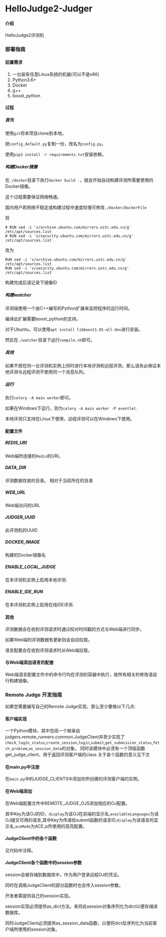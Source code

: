 # HelloJudge2-Judger

#### 介绍
HelloJudge2评测机

### 部署指南
#### 前置需求
1. 一台装有任意Linux系统的机器(可以不是x86)
2. Python3.6+
3. Docker
4. g++
5. boost_python
#### 过程
##### 首先
使用```git```将本项目clone到本地。

把```config_default.py```复制一份，改名为```config.py```。

使用```pip3 install -r requirements.txt```安装依赖。
##### 构建Docker镜像
在```./docker```目录下执行```docker build .```，就会开始自动构建评测所需要使用的Docker镜像。

这个过程需要保证网络畅通。

国内用户若网络不稳定或构建过程中速度较慢可修改```./docker/DockerFile```

将

```
# RUN sed -i 's/archive.ubuntu.com/mirrors.ustc.edu.cn/g' /etc/apt/sources.list
# RUN sed -i 's/security.ubuntu.com/mirrors.ustc.edu.cn/g' /etc/apt/sources.list
```

改为

```
RUN sed -i 's/archive.ubuntu.com/mirrors.ustc.edu.cn/g' /etc/apt/sources.list
RUN sed -i 's/security.ubuntu.com/mirrors.ustc.edu.cn/g' /etc/apt/sources.list
```



构建完成后请记录下镜像ID
##### 构建watcher
评测端使用一个由C++编写的Python扩展来监控程序的运行时间。

编译此扩展需要boost_python的支持。

对于Ubuntu，可以使用```apt install libboost1.65-all-dev```进行安装。

然后在```./watcher```目录下运行```compile.sh```即可。
##### 其他
如果不想在同一台评测机实例上同时进行本地评测和远程评测，那么请务必保证本地评测与远程评测不使用同一个消息队列。
##### 运行
执行```celery -A main worker```即可。

如果在Windows下运行，则为```celery -A main worker -P eventlet```.

本地评测只支持在Linux下使用，远程评测可以在Windows下使用。
#### 配置文件
##### REDIS_URI
Web端所连接的```Redis```的URI。
##### DATA_DIR
评测数据存放的目录。
相对于当前所在的目录
##### WEB_URL
Web端访问的URL
##### JUDGER_UUID
此评测机的UUID
##### DOCKER_IMAGE
构建的Docker镜像名
##### ENABLE_LOCAL_JUDGE
在本评测机实例上启用本地评测.
##### ENABLE_IDE_RUN 
在本评测机实例上启用在线IDE评测.

#### 其他
评测数据会在收到评测请求时通过校对时间戳的方式与Web端进行同步。

如果Web端的评测数据有更新则会自动拉取。

语言配置会在收到评测请求时从Web端拉取。
#### 与Web端添加语言的配套
Web端语言配置文件中的命令行均在评测的容器中执行，故所有相关的修改请自行构建镜像。
### Remote Judge 开发指南
如果您需要编写自己的Remote Judge实现，那么至少要做以下几点:
#### 客户端实现
一个Python模块，其中包括一个继承自judgers.remote_runners.common.JudgeClient并至少实现了```check_login_status```,```create_session```,```login```,```submit```,```get_submission_status```,```fetch_problem```,```as_session_data```的对象。
同时该模块中必须有一个顶级函数get_judge_client，用于返回评测客户端的class
关于各个函数的意义见下文

#### 在main.py中注册
在```main.py```中的JUDGE_CLIENTS中添加你所创建的评测客户端的实例。

#### 在Web端添加
在Web端配置文件中REMOTE_JUDGE_OJS添加相应的OJ配置。

其中Key为该OJ的ID，```display```为该OJ在前端的显示名,```availableLanguages```为该OJ提交可用的语言,其中Key为传递给submit函数的语言ID,```display```为该语言的显示名,```aceMode```为ACE.js所使用的高亮配置。
#### JudgeClient中的各个函数
见代码中注释。
#### JudgeClient各个函数中的session参数
session会被存储到数据库中，作为用户登录远程OJ的凭证。

同时在调用JudgeClient的部分函数时也会传入session参数。

开发者需提供自己的session实现。

session实现必须提供as_dict方法，来将此session对象序列化为dict以便存储进数据库。

同时JudgeClient必须提供as_session_data函数，以便将dict反序列化为当前客户端所使用的session对象。